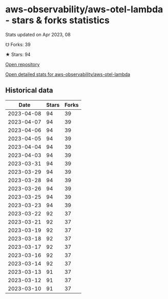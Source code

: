 # aws-observability/aws-otel-lambda - stars & forks statistics

Stats updated on Apr 2023, 08

☋ Forks: 39

★ Stars: 94

[Open repository](https://github.com/aws-observability/aws-otel-lambda)

[Open detailed stats for aws-observability/aws-otel-lambda](https://reviewgithub.com/rep/aws-observability/aws-otel-lambda)

## Historical data
| Date | Stars | Forks |
|------|-------|-------|
| 2023-04-08 | 94 | 39 | 
| 2023-04-07 | 94 | 39 | 
| 2023-04-06 | 94 | 39 | 
| 2023-04-05 | 94 | 39 | 
| 2023-04-04 | 94 | 39 | 
| 2023-04-03 | 94 | 39 | 
| 2023-03-31 | 94 | 39 | 
| 2023-03-29 | 94 | 39 | 
| 2023-03-28 | 94 | 39 | 
| 2023-03-26 | 94 | 39 | 
| 2023-03-25 | 94 | 39 | 
| 2023-03-23 | 94 | 39 | 
| 2023-03-22 | 92 | 37 | 
| 2023-03-21 | 92 | 37 | 
| 2023-03-19 | 92 | 37 | 
| 2023-03-18 | 92 | 37 | 
| 2023-03-17 | 92 | 37 | 
| 2023-03-16 | 92 | 37 | 
| 2023-03-14 | 92 | 37 | 
| 2023-03-13 | 91 | 37 | 
| 2023-03-12 | 91 | 37 | 
| 2023-03-10 | 91 | 37 | 

